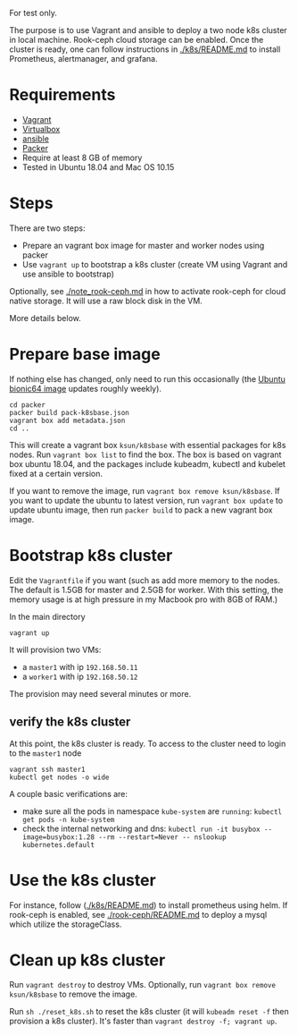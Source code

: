 For test only.

The purpose is to use Vagrant and ansible to deploy a two node k8s cluster in
local machine. Rook-ceph cloud storage can be enabled. Once the cluster is ready,
one can follow instructions in [./k8s/README.md](./k8s/README.md) to install
Prometheus, alertmanager, and grafana.


# Requirements
* [Vagrant](https://vagrantup.com/)
* [Virtualbox](https://www.virtualbox.org/)
* [ansible](https://www.ansible.com/)
* [Packer](https://packer.io)
* Require at least 8 GB of memory
* Tested in Ubuntu 18.04 and Mac OS 10.15


# Steps
There are two steps:
* Prepare an vagrant box image for master and worker nodes using packer
* Use `vagrant up` to bootstrap a k8s cluster (create VM using Vagrant and use
  ansible to bootstrap)

Optionally, see [./note_rook-ceph.md](./note_rook-ceph.md) in how to activate
rook-ceph for cloud native storage. It will use a raw block disk in the VM.

More details below.


# Prepare base image
If nothing else has changed, only need to run this occasionally (the [Ubuntu
bionic64 image](https://app.vagrantup.com/ubuntu/boxes/bionic64) updates
roughly weekly).

```
cd packer
packer build pack-k8sbase.json
vagrant box add metadata.json
cd ..
```

This will create a vagrant box `ksun/k8sbase` with essential packages for k8s
nodes.  Run `vagrant box list` to find the box.  The box is based on vagrant box
ubuntu 18.04, and the packages include kubeadm, kubectl and kubelet fixed at a
certain version.

If you want to remove the image, run `vagrant box remove ksun/k8sbase`. If you
want to update the ubuntu to latest version, run `vagrant box update` to update
ubuntu image, then run `packer build` to pack a new vagrant box image.


# Bootstrap k8s cluster
Edit the `Vagrantfile` if you want (such as add more memory to the nodes. The
default is 1.5GB for master and 2.5GB for worker. With this setting, the memory
usage is at high pressure in my Macbook pro with 8GB of RAM.)

In the main directory
```
vagrant up
```
It will provision two VMs:
- a `master1` with ip `192.168.50.11`
- a `worker1` with ip `192.168.50.12`

The provision may need several minutes or more.

## verify the k8s cluster
At this point, the k8s cluster is ready. To access to the cluster need to login
to the `master1` node
```
vagrant ssh master1
kubectl get nodes -o wide
```

A couple basic verifications are:
* make sure all the pods in namespace `kube-system` are `running`:
  `kubectl get pods -n kube-system`
* check the internal networking and dns: 
  `kubectl run -it busybox --image=busybox:1.28 --rm --restart=Never -- nslookup kubernetes.default`


# Use the k8s cluster
For instance, follow ([./k8s/README.md](./k8s/README.md)) to install prometheus using helm.
If rook-ceph is enabled, see [./rook-ceph/README.md](./rook-ceph/README.md) to deploy a mysql
which utilize the storageClass.

# Clean up k8s cluster
Run `vagrant destroy` to destroy VMs.
Optionally, run `vagrant box remove ksun/k8sbase` to remove the image.

Run `sh ./reset_k8s.sh` to reset the k8s cluster (it will `kubeadm reset -f`
then provision a k8s cluster).  It's faster than `vagrant destroy -f; vagrant up`.
